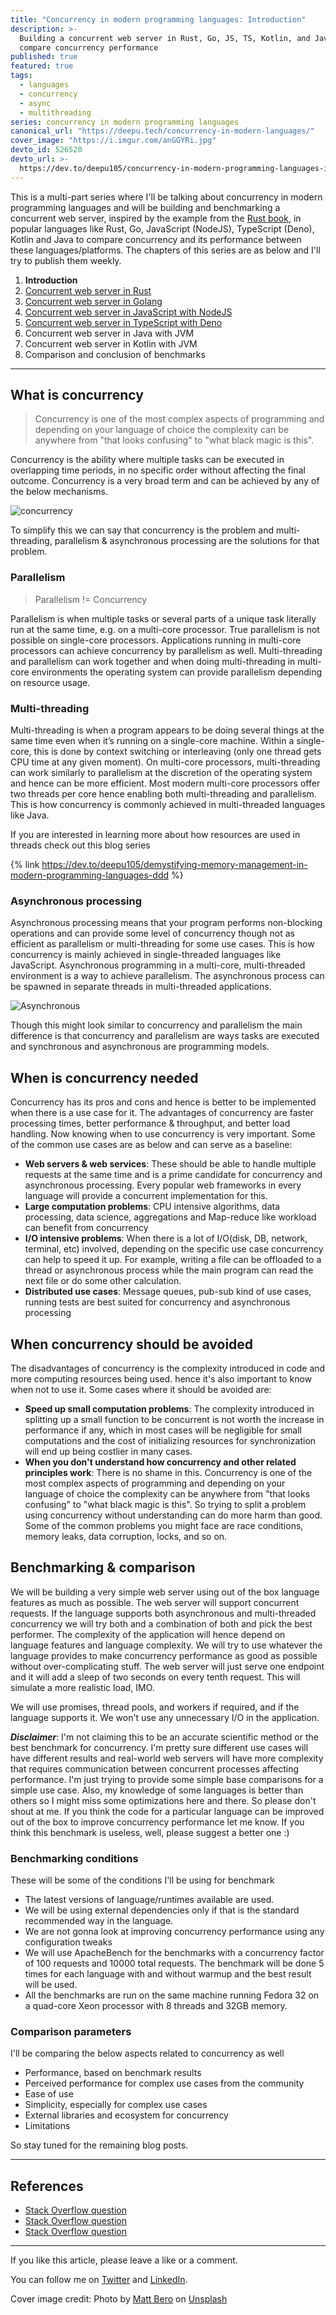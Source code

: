 ```yaml
---
title: "Concurrency in modern programming languages: Introduction"
description: >-
  Building a concurrent web server in Rust, Go, JS, TS, Kotlin, and Java to
  compare concurrency performance
published: true
featured: true
tags:
  - languages
  - concurrency
  - async
  - multithreading
series: concurrency in modern programming languages
canonical_url: "https://deepu.tech/concurrency-in-modern-languages/"
cover_image: "https://i.imgur.com/anGGYRi.jpg"
devto_id: 526520
devto_url: >-
  https://dev.to/deepu105/concurrency-in-modern-programming-languages-introduction-ckk
---
```


This is a multi-part series where I'll be talking about concurrency in modern programming languages and will be building and benchmarking a concurrent web server, inspired by the example from the [Rust book](https://doc.rust-lang.org/book/ch20-00-final-project-a-web-server.html), in popular languages like Rust, Go, JavaScript (NodeJS), TypeScript (Deno), Kotlin and Java to compare concurrency and its performance between these languages/platforms. The chapters of this series are as below and I'll try to publish them weekly.

1. **Introduction**
1. [Concurrent web server in Rust](https://dev.to/deepu105/concurrency-in-modern-programming-languages-rust-19co)
1. [Concurrent web server in Golang](https://dev.to/deepu105/concurrency-in-modern-programming-languages-golang-439i)
1. [Concurrent web server in JavaScript with NodeJS](https://dev.to/deepu105/concurrency-in-modern-programming-languages-javascript-on-nodejs-epo)
1. [Concurrent web server in TypeScript with Deno](https://dev.to/deepu105/concurrency-in-modern-programming-languages-typescript-on-deno-hkb)
1. Concurrent web server in Java with JVM
1. Concurrent web server in Kotlin with JVM
1. Comparison and conclusion of benchmarks

---

## What is concurrency

> Concurrency is one of the most complex aspects of programming and depending on your language of choice the complexity can be anywhere from "that looks confusing" to "what black magic is this".

Concurrency is the ability where multiple tasks can be executed in overlapping time periods, in no specific order without affecting the final outcome. Concurrency is a very broad term and can be achieved by any of the below mechanisms.

![concurrency](https://i.imgur.com/glpIttD.jpeg)

To simplify this we can say that concurrency is the problem and multi-threading, parallelism & asynchronous processing are the solutions for that problem.

### Parallelism

> Parallelism != Concurrency

Parallelism is when multiple tasks or several parts of a unique task literally run at the same time, e.g. on a multi-core processor. True parallelism is not possible on single-core processors. Applications running in multi-core processors can achieve concurrency by parallelism as well. Multi-threading and parallelism can work together and when doing multi-threading in multi-core environments the operating system can provide parallelism depending on resource usage.

### Multi-threading

Multi-threading is when a program appears to be doing several things at the same time even when it’s running on a single-core machine. Within a single-core, this is done by context switching or interleaving (only one thread gets CPU time at any given moment). On multi-core processors, multi-threading can work similarly to parallelism at the discretion of the operating system and hence can be more efficient. Most modern multi-core processors offer two threads per core hence enabling both multi-threading and parallelism. This is how concurrency is commonly achieved in multi-threaded languages like Java.

If you are interested in learning more about how resources are used in threads check out this blog series

{% link https://dev.to/deepu105/demystifying-memory-management-in-modern-programming-languages-ddd %}

### Asynchronous processing

Asynchronous processing means that your program performs non-blocking operations and can provide some level of concurrency though not as efficient as parallelism or multi-threading for some use cases. This is how concurrency is mainly achieved in single-threaded languages like JavaScript. Asynchronous programming in a multi-core, multi-threaded environment is a way to achieve parallelism. The asynchronous process can be spawned in separate threads in multi-threaded applications.

![Asynchronous](https://i.imgur.com/uBvs9JJ.jpg)

Though this might look similar to concurrency and parallelism the main difference is that concurrency and parallelism are ways tasks are executed and synchronous and asynchronous are programming models.

## When is concurrency needed

Concurrency has its pros and cons and hence is better to be implemented when there is a use case for it. The advantages of concurrency are faster processing times, better performance & throughput, and better load handling. Now knowing when to use concurrency is very important. Some of the common use cases are as below and can serve as a baseline:

- **Web servers & web services**: These should be able to handle multiple requests at the same time and is a prime candidate for concurrency and asynchronous processing. Every popular web frameworks in every language will provide a concurrent implementation for this.
- **Large computation problems**: CPU intensive algorithms, data processing, data science, aggregations and Map-reduce like workload can benefit from concurrency
- **I/O intensive problems**: When there is a lot of I/O(disk, DB, network, terminal, etc) involved, depending on the specific use case concurrency can help to speed it up. For example, writing a file can be offloaded to a thread or asynchronous process while the main program can read the next file or do some other calculation.
- **Distributed use cases**: Message queues, pub-sub kind of use cases, running tests are best suited for concurrency and asynchronous processing

## When concurrency should be avoided

The disadvantages of concurrency is the complexity introduced in code and more computing resources being used. hence it's also important to know when not to use it. Some cases where it should be avoided are:

- **Speed up small computation problems**: The complexity introduced in splitting up a small function to be concurrent is not worth the increase in performance if any, which in most cases will be negligible for small computations and the cost of initializing resources for synchronization will end up being costlier in many cases.
- **When you don't understand how concurrency and other related principles work**: There is no shame in this. Concurrency is one of the most complex aspects of programming and depending on your language of choice the complexity can be anywhere from "that looks confusing" to "what black magic is this". So trying to split a problem using concurrency without understanding can do more harm than good. Some of the common problems you might face are race conditions, memory leaks, data corruption, locks, and so on.

## Benchmarking & comparison

We will be building a very simple web server using out of the box language features as much as possible. The web server will support concurrent requests. If the language supports both asynchronous and multi-threaded concurrency we will try both and a combination of both and pick the best performer. The complexity of the application will hence depend on language features and language complexity. We will try to use whatever the language provides to make concurrency performance as good as possible without over-complicating stuff. The web server will just serve one endpoint and it will add a sleep of two seconds on every tenth request. This will simulate a more realistic load, IMO.

We will use promises, thread pools, and workers if required, and if the language supports it. We won't use any unnecessary I/O in the application.

**_Disclaimer_**: I'm not claiming this to be an accurate scientific method or the best benchmark for concurrency. I'm pretty sure different use cases will have different results and real-world web servers will have more complexity that requires communication between concurrent processes affecting performance. I'm just trying to provide some simple base comparisons for a simple use case. Also, my knowledge of some languages is better than others so I might miss some optimizations here and there. So please don't shout at me. If you think the code for a particular language can be improved out of the box to improve concurrency performance let me know. If you think this benchmark is useless, well, please suggest a better one :)

### Benchmarking conditions

These will be some of the conditions I'll be using for benchmark

- The latest versions of language/runtimes available are used.
- We will be using external dependencies only if that is the standard recommended way in the language.
- We are not gonna look at improving concurrency performance using any configuration tweaks
- We will use ApacheBench for the benchmarks with a concurrency factor of 100 requests and 10000 total requests. The benchmark will be done 5 times for each language with and without warmup and the best result will be used.
- All the benchmarks are run on the same machine running Fedora 32 on a quad-core Xeon processor with 8 threads and 32GB memory.

### Comparison parameters

I'll be comparing the below aspects related to concurrency as well

- Performance, based on benchmark results
- Perceived performance for complex use cases from the community
- Ease of use
- Simplicity, especially for complex use cases
- External libraries and ecosystem for concurrency
- Limitations

So stay tuned for the remaining blog posts.

---

## References

- [Stack Overflow question](https://stackoverflow.com/questions/4844637/what-is-the-difference-between-concurrency-parallelism-and-asynchronous-methods)
- [Stack Overflow question](https://softwareengineering.stackexchange.com/questions/190719/the-difference-between-concurrent-and-parallel-execution)
- [Stack Overflow question](https://stackoverflow.com/questions/748175/asynchronous-vs-synchronous-execution-what-does-it-really-mean)

---

If you like this article, please leave a like or a comment.

You can follow me on [Twitter](https://twitter.com/deepu105) and [LinkedIn](https://www.linkedin.com/in/deepu05/).

Cover image credit: Photo by [Matt Bero](https://unsplash.com/@mbeero?utm_source=unsplash&utm_medium=referral&utm_content=creditCopyText) on [Unsplash](https://unsplash.com/s/photos/multitasking?utm_source=unsplash&utm_medium=referral&utm_content=creditCopyText)
